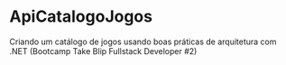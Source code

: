 # ApiCatalogoJogos

Criando um catálogo de jogos usando boas práticas de arquitetura com .NET (Bootcamp Take Blip Fullstack Developer #2)
